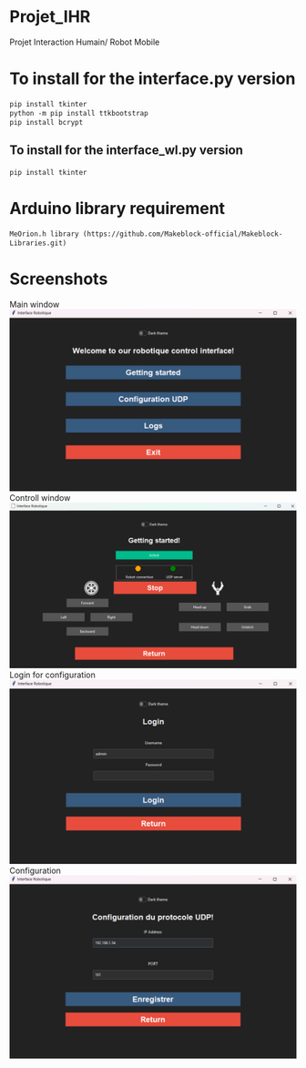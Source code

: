 # Projet_IHR
Projet Interaction Humain/ Robot Mobile

# To install for the interface.py version 
    pip install tkinter
    python -m pip install ttkbootstrap
    pip install bcrypt
## To install for the interface_wl.py version
    pip install tkinter
# Arduino library requirement
    MeOrion.h library (https://github.com/Makeblock-official/Makeblock-Libraries.git)
# Screenshots
Main window
![Main window](./screenshots/main.png)
Controll window
![Controll window](./screenshots/control.png)
Login for configuration
![Login for configuration](./screenshots/login.png)
Configuration
![Configuration](./screenshots/configuration.png)


